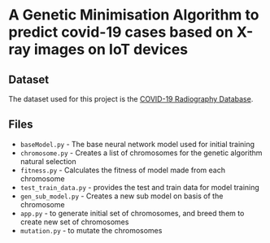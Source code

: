 # A Genetic Minimisation Algorithm to predict covid-19 cases based on X-ray images on IoT devices

## Dataset

The dataset used for this project is the [COVID-19 Radiography Database](https://www.kaggle.com/tawsifurrahman/covid19-radiography-database).

## Files

-   `baseModel.py` - The base neural network model used for initial training
-   `chromosome.py` - Creates a list of chromosomes for the genetic algorithm natural selection
-   `fitness.py` - Calculates the fitness of model made from each chromosome
-   `test_train_data.py` - provides the test and train data for model training
-   `gen_sub_model.py` - Creates a new sub model on basis of the chromosome
-   `app.py` - to generate initial set of chromosomes, and breed them to create new set of chromosomes
-   `mutation.py` - to mutate the chromosomes
